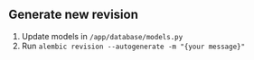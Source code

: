 ## Generate new revision

1. Update models in `/app/database/models.py`
2. Run `alembic revision --autogenerate -m "{your message}"`
